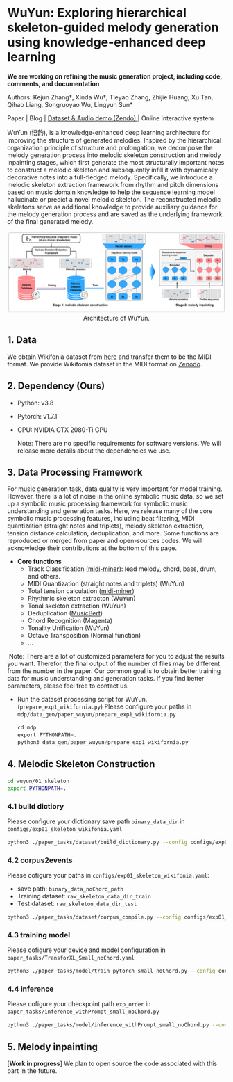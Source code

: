 

# WuYun: Exploring hierarchical skeleton-guided melody generation using knowledge-enhanced deep learning

**We are working on refining the music generation project, including code, comments, and documentation**

Authors: Kejun Zhang†, Xinda Wu†, Tieyao Zhang, Zhijie Huang, Xu Tan, Qihao Liang, Songruoyao Wu, Lingyun Sun*

Paper | Blog | [Dataset & Audio demo (Zendo) ](https://doi.org/10.5281/zenodo.7480956) | Online interactive system

WuYun (悟韵), is  a knowledge-enhanced deep learning architecture for improving the structure of generated melodies. Inspired by the hierarchical organization principle of structure and prolongation, we decompose the melody generation process into melodic skeleton construction and melody inpainting stages, which first generate the most structurally important notes to construct a melodic skeleton and subsequently infill it with dynamically decorative notes into a full-fledged melody. Specifically, we introduce a melodic skeleton extraction framework from rhythm and pitch dimensions based on music domain knowledge to help the sequence learning model hallucinate or predict a novel melodic skeleton. The reconstructed melodic skeletons serve as additional knowledge to provide auxiliary guidance for the melody generation process and are saved as the underlying framework of the final generated melody.

<p align="center"><img src="./img/wuyun_architecture.png" width="800"><br/>Architecture of WuYun. </p>





## 1. Data

We obtain Wikifonia dataset from [here](http://www.synthzone.com/files/Wikifonia/Wikifonia.zip) and transfer them to be the MIDI format. We provide Wikifomia dataset in the MIDI format on [Zenodo](https://doi.org/10.5281/zenodo.7480956).



## 2. Dependency (Ours)

- Python: v3.8

- Pytorch: v1.7.1

- GPU: NVIDIA GTX 2080-Ti GPU 

  Note: There are no specific requirements for software versions. We will release more details about the dependencies we use.



## 3. Data Processing Framework

For music generation task, data quality is very important for model training. However, there is a lot of noise in the online symbolic music data, so we set up a symbolic music processing framework for symbolic music understanding and generation tasks. Here, we release many of the core symbolic music processing features, including beat filtering, MIDI quantization (straight notes and triplets), melody skeleton extraction, tension distance calculation, deduplication, and more. Some functions are reproduced or merged from paper and open-sources codes. We will acknowledge their contributions at the bottom of this page.

- **Core functions**
  - Track Classification ([midi-miner](https://github.com/ruiguo-bio/midi-miner)): lead melody, chord, bass, drum, and others.
  - MIDI Quantization (straight notes and triplets) (WuYun)
  - Total tension calculation ([midi-miner](https://github.com/ruiguo-bio/midi-miner))
  - Rhythmic skeleton extracton  (WuYun)
  - Tonal skeleton extraction  (WuYun)
  - Deduplication ([MusicBert](https://github.com/microsoft/muzic))
  - Chord Recognition (Magenta)
  - Tonality Unification (WuYun)
  - Octave Transposition (Normal function)
  - ...

​	Note: There are a lot of customized parameters for you to adjust the results you want. Therefor, the final output of the number of files may be different from the number in the paper. Our common goal is to obtain better training data for music understanding and generation tasks. If you find better parameters, please feel free to contact us.

- Run the dataset processing script for WuYun. (`prepare_exp1_wikifornia.py`)
  Please configure your paths in `mdp/data_gen/paper_wuyun/prepare_exp1_wikifornia.py`

  ```python
  cd mdp
  export PYTHONPATH=.
  python3 data_gen/paper_wuyun/prepare_exp1_wikifornia.py
  ```



## 4. Melodic Skeleton Construction

```bash
cd wuyun/01_skeleton
export PYTHONPATH=.
```

### 4.1 build dictiory
Please configure your dictionary save path `binary_data_dir` in `configs/exp01_skeleton_wikifonia.yaml`
```bash
python3 ./paper_tasks/dataset/build_dictionary.py --config configs/exp01_skeleton_wikifonia.yaml
```

### 4.2 corpus2events
Please cofigure your paths in `configs/exp01_skeleton_wikifonia.yaml`:  
- save path: `binary_data_noChord_path`
- Training dataset: `raw_skeleton_data_dir_train`
- Test dataset: `raw_skeleton_data_dir_test`

```bash
python3 ./paper_tasks/dataset/corpus_compile.py --config configs/exp01_skeleton_wikifonia.yaml
```

### 4.3 training model
Please cofigure your device and model configuration in `paper_tasks/TransforXL_Small_noChord.yaml`

```bash
python3 ./paper_tasks/model/train_pytorch_small_noChord.py --config configs/exp01_skeleton_wikifonia.yaml

```

### 4.4 inference
Please cofigure your checkpoint path `exp_order` in `paper_tasks/inference_withPrompt_small_noChord.py`

```bash
python3 ./paper_tasks/model/inference_withPrompt_small_noChord.py --config configs/exp01_skeleton_wikifonia.yaml
```


## 5. Melody inpainting

[**Work in progress**] We plan to open source the code associated with this part in the future.



